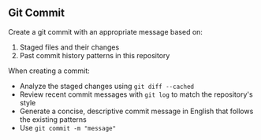 ## Git Commit

Create a git commit with an appropriate message based on:
1. Staged files and their changes
2. Past commit history patterns in this repository

When creating a commit:
- Analyze the staged changes using `git diff --cached`
- Review recent commit messages with `git log` to match the repository's style
- Generate a concise, descriptive commit message in English that follows the existing patterns
- Use `git commit -m "message"`